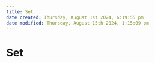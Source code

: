 ```yaml
---  
title: Set  
date created: Thursday, August 1st 2024, 6:19:55 pm  
date modified: Thursday, August 15th 2024, 1:15:09 pm  
---  
```

# Set